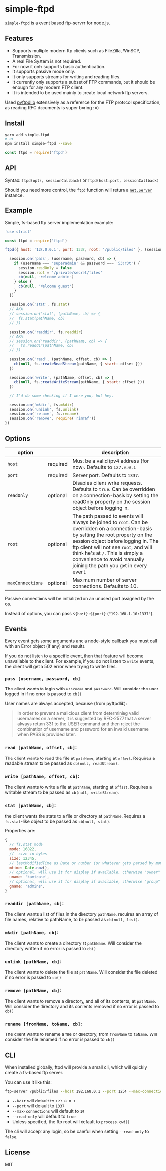 # simple-ftpd

`simple-ftpd` is a event based ftp-server for node.js.

## Features

- Supports multiple modern ftp clients such as FileZilla, WinSCP, Transmission.
- A real File System is not required.
- For now it only supports basic authentication.
- It supports passive mode only.
- It only supports streams for writing and reading files.
- It currently only supports a subset of FTP commands, but it should be enough for any modern FTP client.
- It is intended to be used mainly to create local network ftp servers.

Used [pyftpdlib](https://github.com/giampaolo/pyftpdlib) extensively as a reference for the FTP protocol specification, as reading RFC documents is super boring :=)

## Install

```sh
yarn add simple-ftpd
# or
npm install simple-ftpd --save
```

```js
const ftpd = require('ftpd')
```

## API

Syntax: `ftpd(opts, sessionCallback)` or `ftpd(host:port, sessionCallback)`

Should you need more control, the `ftpd` function will return a [`net.Server`](https://nodejs.org/api/net.html#net_class_net_server) instance.

## Example

Simple, fs-based ftp server implementation example:

```js
'use strict'

const ftpd = require('ftpd')

ftpd({ host: '127.0.0.1', port: 1337, root: '/public/files' }, (session) => {

  session.on('pass', (username, password, cb) => {
    if (username === 'superadmin' && password === '53cr3t') {
      session.readOnly = false
      session.root = '/private/secret/files'
      cb(null, 'Welcome admin')
    } else {
      cb(null, 'Welcome guest')
    }
  })

  session.on('stat', fs.stat)
  // AKA
  // session.on('stat', (pathName, cb) => {
  //  fs.stat(pathName, cb)
  // })

  session.on('readdir', fs.readdir)
  // AKA
  // session.on('readdir', (pathName, cb) => {
  //   fs.readdir(pathName, cb)
  // })

  session.on('read', (pathName, offset, cb) => {
    cb(null, fs.createReadStream(pathName, { start: offset }))
  })

  session.on('write', (pathName, offset, cb) => {
    cb(null, fs.createWriteStream(pathName, { start: offset }))
  })

  // I'd do some checking if I were you, but hey.

  session.on('mkdir', fs.mkdir)
  session.on('unlink', fs.unlink)
  session.on('rename', fs.rename)
  session.on('remove', require('rimraf'))
})
```

## Options

| option | | description |
| --- | --- | --- |
| `host` | required | Must be a valid ipv4 address (for now). Defaults to `127.0.0.1` |
| `port` | required | Server port. Defaults to `1337`. |
| `readOnly` | optional | Disables client write requests. Defaults to `true`. Can be overridden on a connection-basis by setting the readOnly property on the session object before logging in. |
| `root` | optional | The path passed to events will always be joined to `root`. Can be overridden on a connection-basis by setting the root property on the session object before logging in. The ftp client will not see `root`, and will think he's at `/`. This is simply a convenience to avoid manually joining the path you get in every event. |
| `maxConnections` | optional | Maximum number of server connections. Defaults to 10. |

Passive connections will be initialized on an unused port assigned by the os.

Instead of options, you can pass `${host}:${port}` (`"192.168.1.10:1337"`).

## Events

Every event gets some arguments and a node-style callback you must call with an Error object (if any) and results.

If you do not listen to a specific event, then that feature will become unavailable to the client.
For example, if you do not listen to `write` events, the client will get a 502 error when trying to write files.

### `pass [username, password, cb]`

The client wants to login with `username` and `password`.
Will consider the user logged in if no error is passed to `cb()`

User names are always accepted, because (from pyftpdlib):

> In order to prevent a
> malicious client from determining valid usernames on a server,
> it is suggested by RFC-2577 that a server always return 331 to
> the USER command and then reject the combination of username
> and password for an invalid username when PASS is provided later.

### `read [pathName, offset, cb]`:

The client wants to read the file at `pathName`, starting at `offset`.
Requires a readable stream to be passed as `cb(null, readStream)`.

### `write [pathName, offset, cb]`:

The client wants to write a file at `pathName`, starting at `offset`.
Requires a writable stream to be passed as `cb(null, writeStream)`.

### `stat [pathName, cb]`:

the client wants the stats to a file or directory at `pathName`.
Requires a `fs.stat`-like object to be passed as `cb(null, stat)`.

Properties are:

```js
{
  // fs.stat mode
  mode: 16822,
  //  size in bytes
  size: 12345,
  // lastModifiedTime as Date or number (or whatever gets parsed by moment)
  mtime: Date.now(),
  // optional, will use it for display if available, otherwise "owner"
  uname: 'kamicane',
  // optional, will use it for display if available, otherwise "group"
  gname: 'admins',
}
```

### `readdir [pathName, cb]`:

The client wants a list of files in the directory `pathName`. requires an array of file names, relative to pathName, to be passed as `cb(null, list)`.

### `mkdir [pathName, cb]`:

The client wants to create a directory at `pathName`.
Will consider the directory written if no error is passed to `cb()`

### `unlink [pathName, cb]`:

The client wants to delete the file at `pathName`.
Will consider the file deleted if no error is passed to `cb()`

### `remove [pathName, cb]`:

The client wants to remove a directory, and all of its contents, at `pathName`.
Will consider the directory and its contents removed if no error is passed to `cb()`

### `rename [fromName, toName, cb]`:

The client wants to rename a file or directory, from `fromName` to `toName`.
Will consider the file renamed if no error is passed to `cb()`

## CLI

When installed globally, ftpd will provide a small cli, which will quickly create a fs-based ftp server.

You can use it like this:

```sh
ftp-server /public/files --host 192.168.0.1 --port 1234 --max-connections 10
```

* `--host` will default to `127.0.0.1`
* `--port` will default to `1337`
* `--max-connections` will default to `10`
* `--read-only` will default to `true`
* Unless specified, the ftp root will default to `process.cwd()`

The cli will accept any login, so be careful when setting `--read-only` to `false`.

## License

MIT
